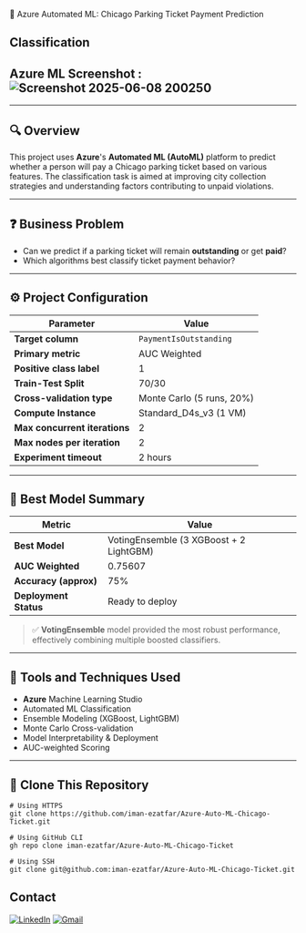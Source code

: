 🚗 Azure Automated ML: Chicago Parking Ticket Payment Prediction  
## Classification


## Azure ML Screenshot :![Screenshot 2025-06-08 200250](https://github.com/user-attachments/assets/c54d7b34-331e-471d-a486-cf5cd63dceba)



---

## 🔍 Overview

This project uses **Azure**'s **Automated ML (AutoML)** platform to predict whether a person will pay a Chicago parking ticket based on various features. The classification task is aimed at improving city collection strategies and understanding factors contributing to unpaid violations.

---

## ❓ Business Problem

- Can we predict if a parking ticket will remain **outstanding** or get **paid**?
- Which algorithms best classify ticket payment behavior?

---

## ⚙️ Project Configuration

| Parameter                     | Value                         |
|------------------------------|-------------------------------|
| **Target column**            | `PaymentIsOutstanding`        |
| **Primary metric**           | AUC Weighted                  |
| **Positive class label**     | 1                             |
| **Train-Test Split**         | 70/30                         |
| **Cross-validation type**    | Monte Carlo (5 runs, 20%)     |
| **Compute Instance**         | Standard_D4s_v3 (1 VM)        |
| **Max concurrent iterations**| 2                             |
| **Max nodes per iteration**  | 2                             |
| **Experiment timeout**       | 2 hours                       |

---

## 🧪 Best Model Summary

| Metric               | Value                                       |
|----------------------|---------------------------------------------|
| **Best Model**       | VotingEnsemble (3 XGBoost + 2 LightGBM)     |
| **AUC Weighted**     | 0.75607                                     |
| **Accuracy (approx)**| 75%                                         |
| **Deployment Status**| Ready to deploy                             |

> ✅ **VotingEnsemble** model provided the most robust performance, effectively combining multiple boosted classifiers.

---

## 🧠 Tools and Techniques Used

- **Azure** Machine Learning Studio  
- Automated ML Classification  
- Ensemble Modeling (XGBoost, LightGBM)  
- Monte Carlo Cross-validation  
- Model Interpretability & Deployment  
- AUC-weighted Scoring

---

## 📎 Clone This Repository

```Using bash
# Using HTTPS
git clone https://github.com/iman-ezatfar/Azure-Auto-ML-Chicago-Ticket.git
```
```Using CLI
# Using GitHub CLI
gh repo clone iman-ezatfar/Azure-Auto-ML-Chicago-Ticket
```

```Using SSH
# Using SSH
git clone git@github.com:iman-ezatfar/Azure-Auto-ML-Chicago-Ticket.git
```

## Contact

<a href="https://www.linkedin.com/in/imanezatfar"><img src="https://img.icons8.com/color/48/000000/linkedin.png" alt="LinkedIn"/></a>
<a href="mailto:iman.ezatfar89@gmail.com"><img src="https://img.icons8.com/color/48/000000/gmail.png" alt="Gmail"/></a>
